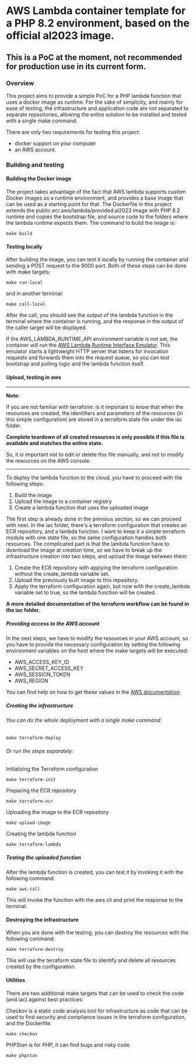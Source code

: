# AWS Lambda container template for a PHP 8.2 environment, based on the official al2023 image.
## This is a PoC at the moment, not recommended for production use in its current form.

### Overview
This project aims to provide a simple PoC for a PHP lambda function that uses a docker image as runtime.
For the sake of simplicity, and mainly for ease of testing, the infrastructure and application code 
are not separated to separate repositories, allowing the entire solution to be installed and tested 
with a single make command.

There are only two requirements for testing this project: 
* docker support on your computer 
* an AWS account.

### Building and testing 

#### Building the Docker image

The project takes advantage of the fact that AWS lambda supports custom Docker images as a runtime environment, 
and provides a base image that can be used as a starting point for that.
The Dockerfile in this project extends the public.ecr.aws/lambda/provided:al2023 image with PHP 8.2 runtime and
copies the bootstrap file, and source code to the folders where the lambda runtime expects them.
The command to build the image is:
```shell
make build
```

#### Testing locally
After building the image, you can test it locally by running the container and sending a POST request to the 9000 port.
Both of these steps can be done with make targets:
```shell
make run-local
```
and in another terminal:
```shell
make call-local
```
After the call, you should see the output of the lambda function in the terminal where the container 
is running, and the response in the output of the caller target will be displayed.

If the AWS_LAMBDA_RUNTIME_API environment variable is not set, the container will run the
[AWS Lambda Runtime Interface Emulator](https://github.com/aws/aws-lambda-runtime-interface-emulator).
This emulator starts a lightweight HTTP server that listens for invocation requests and forwards them into the 
request queue, so you can test bootstrap and polling logic and the lambda function itself.

#### Upload, testing in  aws

---
**Note:**

If you are not familiar with terraform: is it important to know that when the resources are created, 
the identifiers and parameters of the resources (in this simple configuration) are stored in a terraform.state 
file under the iac folder. 

**Complete teardown of all created resources is only possible if this file is available and matches the online state.**

So, it is important not to edit or delete this file manually, and not to modify the resources on the AWS console.

---

To deploy the lambda function to the cloud, you have to proceed with the following steps:
1. Build the image
2. Upload the image to a container registry
3. Create a lambda function that uses the uploaded image

The first step is already done in the previous section, so we can proceed with next.
In the iac folder, there's a terraform configuration that creates an ECR repository, and a lambda function.
I want to keep it a simple terraform module with one state file, so the same configuration handles both resources.
The complicated part is that the lambda function have to download the image at creation time,
so we have to break up the infrastructure creation into two steps, and upload the image between them:

1. Create the ECR repository with applying the terraform configuration without the create_lambda variable set.
2. Upload the previously built image to this repository.
3. Apply the terraform configuration again, but now with the create_lambda variable set to true, so the lambda function will be created.

**A more detailed documentation of the terraform workflow can be found in the iac folder.**

##### Providing access to the AWS account
In the next steps, we have to modify the resources in your AWS account, so you have to provide the necessary configuration 
by setting the following environment variables on the host where the make targets will be executed:
- AWS_ACCESS_KEY_ID
- AWS_SECRET_ACCESS_KEY
- AWS_SESSION_TOKEN
- AWS_REGION

You can find help on how to get these values in the [AWS documentation](https://docs.aws.amazon.com/cli/latest/userguide/cli-chap-authentication.html).

##### Creating the infrastructure
###### You can do the whole deployment with a single make command:
```shell
make terraform-deploy
```

###### Or run the steps separately:

Initializing the Terraform configuration
```shell
make terraform-init
```

Preparing the ECR repository
```shell
make terraform-ecr
```

Uploading the image to the ECR repository
```shell
make upload-image
```
Creating the lambda function
```shell
make terraform-lambda
```

##### Testing the uploaded function
After the lambda function is created, you can test it by invoking it with the following command:
```shell
make aws-call
```
This will invoke the function with the aws cli and print the response to the terminal.

#### Destroying the infrastructure
When you are done with the testing, you can destroy the resources with the following command:
```shell
make terraform-destroy
```

This will use the terraform state file to identify and delete all resources created by the configuration.

#### Utilities
There are two additional make targets that can be used to check the code (and iac) against best practices:

Checkov is a static code analysis tool for infrastructure as code that can be used to find security and compliance 
issues in the terraform configuration, and the Dockerfile.
```shell
make checkov 
```

PHPStan is for PHP, it can find bugs and risky code.
```shell
make phpstan
```